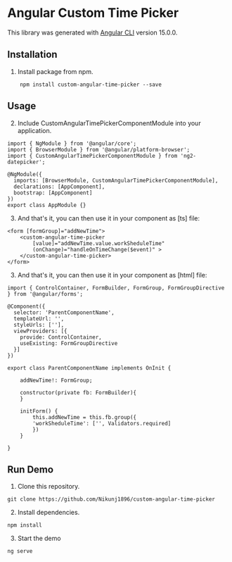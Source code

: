 # Angular Custom Time Picker

This library was generated with [Angular CLI](https://github.com/angular/angular-cli) version 15.0.0.

## Installation

1. Install package from npm.

```
    npm install custom-angular-time-picker --save
```

## Usage

2. Include CustomAngularTimePickerComponentModule into your application.

```
import { NgModule } from '@angular/core';
import { BrowserModule } from '@angular/platform-browser';
import { CustomAngularTimePickerComponentModule } from 'ng2-datepicker';

@NgModule({
  imports: [BrowserModule, CustomAngularTimePickerComponentModule],
  declarations: [AppComponent],
  bootstrap: [AppComponent]
})
export class AppModule {}
```

3. And that's it, you can then use it in your component as [ts] file:

```
<form [formGroup]="addNewTime">
    <custom-angular-time-picker 
        [value]="addNewTime.value.workSheduleTime"
        (onChange)="handleOnTimeChange($event)" >
    </custom-angular-time-picker>
</form>
```

3. And that's it, you can then use it in your component as [html] file:

```
import { ControlContainer, FormBuilder, FormGroup, FormGroupDirective } from '@angular/forms';

@Component({
  selector: 'ParentComponentName',
  templateUrl: '',
  styleUrls: [''],
  viewProviders: [{
    provide: ControlContainer,
    useExisting: FormGroupDirective
  }]
})

export class ParentComponentName implements OnInit {

    addNewTime!: FormGroup;

    constructor(private fb: FormBuilder){
    }

    initForm() {
        this.addNewTime = this.fb.group({
        'workSheduleTime': ['', Validators.required]
        })
    }

}
```


## Run Demo

1. Clone this repository.

```
git clone https://github.com/Nikunj1896/custom-angular-time-picker
```

2. Install dependencies.

```
npm install
```

3. Start the demo

```
ng serve
```


